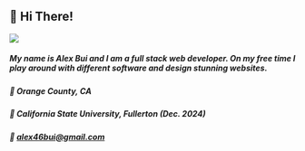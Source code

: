 ## 👋 Hi There! 
<p align ="left">
<a href = "https://skillsicons.dev">
      <img src = "https://skillicons.dev/icons?i=react,js,html,css,postgres,nodejs,py,php,firebase&theme=dark"/>
</a>
</p>

##### My name is Alex Bui and I am a full stack web developer. On my free time I play around with different software and design stunning websites. #####



##### 📍  Orange County, CA
##### 🏫 California State University, Fullerton (Dec. 2024)
##### 📧 alex46bui@gmail.com

      


